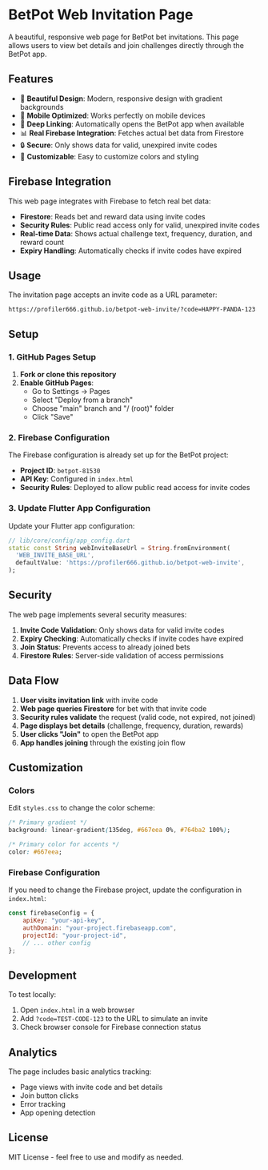 # BetPot Web Invitation Page

A beautiful, responsive web page for BetPot bet invitations. This page allows users to view bet details and join challenges directly through the BetPot app.

## Features

- 🎯 **Beautiful Design**: Modern, responsive design with gradient backgrounds
- 📱 **Mobile Optimized**: Works perfectly on mobile devices
- 🔗 **Deep Linking**: Automatically opens the BetPot app when available
- 📊 **Real Firebase Integration**: Fetches actual bet data from Firestore
- 🔒 **Secure**: Only shows data for valid, unexpired invite codes
- 🎨 **Customizable**: Easy to customize colors and styling

## Firebase Integration

This web page integrates with Firebase to fetch real bet data:

- **Firestore**: Reads bet and reward data using invite codes
- **Security Rules**: Public read access only for valid, unexpired invite codes
- **Real-time Data**: Shows actual challenge text, frequency, duration, and reward count
- **Expiry Handling**: Automatically checks if invite codes have expired

## Usage

The invitation page accepts an invite code as a URL parameter:

```
https://profiler666.github.io/betpot-web-invite/?code=HAPPY-PANDA-123
```

## Setup

### 1. GitHub Pages Setup

1. **Fork or clone this repository**
2. **Enable GitHub Pages**:
   - Go to Settings → Pages
   - Select "Deploy from a branch"
   - Choose "main" branch and "/ (root)" folder
   - Click "Save"

### 2. Firebase Configuration

The Firebase configuration is already set up for the BetPot project:
- **Project ID**: `betpot-81530`
- **API Key**: Configured in `index.html`
- **Security Rules**: Deployed to allow public read access for invite codes

### 3. Update Flutter App Configuration

Update your Flutter app configuration:
```dart
// lib/core/config/app_config.dart
static const String webInviteBaseUrl = String.fromEnvironment(
  'WEB_INVITE_BASE_URL',
  defaultValue: 'https://profiler666.github.io/betpot-web-invite',
);
```

## Security

The web page implements several security measures:

1. **Invite Code Validation**: Only shows data for valid invite codes
2. **Expiry Checking**: Automatically checks if invite codes have expired
3. **Join Status**: Prevents access to already joined bets
4. **Firestore Rules**: Server-side validation of access permissions

## Data Flow

1. **User visits invitation link** with invite code
2. **Web page queries Firestore** for bet with that invite code
3. **Security rules validate** the request (valid code, not expired, not joined)
4. **Page displays bet details** (challenge, frequency, duration, rewards)
5. **User clicks "Join"** to open the BetPot app
6. **App handles joining** through the existing join flow

## Customization

### Colors
Edit `styles.css` to change the color scheme:
```css
/* Primary gradient */
background: linear-gradient(135deg, #667eea 0%, #764ba2 100%);

/* Primary color for accents */
color: #667eea;
```

### Firebase Configuration
If you need to change the Firebase project, update the configuration in `index.html`:
```javascript
const firebaseConfig = {
    apiKey: "your-api-key",
    authDomain: "your-project.firebaseapp.com",
    projectId: "your-project-id",
    // ... other config
};
```

## Development

To test locally:
1. Open `index.html` in a web browser
2. Add `?code=TEST-CODE-123` to the URL to simulate an invite
3. Check browser console for Firebase connection status

## Analytics

The page includes basic analytics tracking:
- Page views with invite code and bet details
- Join button clicks
- Error tracking
- App opening detection

## License

MIT License - feel free to use and modify as needed. 
